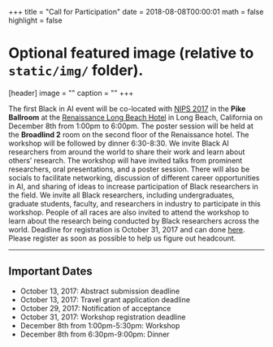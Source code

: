 +++
title = "Call for Participation"
date = 2018-08-08T00:00:01
math = false
highlight = false

# Optional featured image (relative to `static/img/` folder).
[header]
image = ""
caption = ""
+++

The first Black in AI event will be co-located with [NIPS 2017](https://nips.cc/) in the __Pike Ballroom__ at the [Renaissance Long Beach Hotel](http://www.marriott.com/hotels/travel/lgbrn-renaissance-long-beach-hotel)  in Long Beach, California on December 8th from 1:00pm to 6:00pm. The poster session will be held at the __Broadlind 2__ room on the second floor of the Renaissance hotel. The workshop will be followed by dinner 6:30-8:30. We invite Black AI researchers from around the world to share their work and learn about others’ research. The workshop will have invited talks from prominent researchers, oral presentations, and a poster session. There will also be socials to facilitate networking, discussion of different career opportunities in AI, and sharing of ideas to increase participation of Black researchers in the field. We invite all Black researchers, including undergraduates, graduate students, faculty, and researchers in industry to participate in this workshop. People of all races are also invited to attend the workshop to learn about the research being conducted by Black researchers across the world. Deadline for registration is October 31, 2017 and can done [here](https://docs.google.com/forms/d/e/1FAIpQLSfxDyUB0z--LwPNfK9ypOmNPMHf2wc51DuqSvituMtD53mGbA/viewform). Please register as soon as possible to help us figure out headcount.

---

## Important Dates
 - October 13, 2017: Abstract submission deadline
 - October 13, 2017: Travel grant application deadline
 - October 29, 2017: Notification of acceptance
 - October 31, 2017: Workshop registration deadline
 - December 8th from 1:00pm-5:30pm: Workshop
 - December 8th from 6:30pm-9:00pm: Dinner
